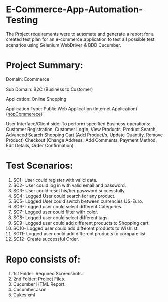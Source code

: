 # E-Commerce-App-Automation-Testing

The Project requirements were to automate and generate a report for a created test plan for an e-commerce application to test all possible test scenarios using Selenium WebDriver & BDD Cucumber.

# Project Summary:

Domain: Ecommerce

Sub Domain: B2C (Business to Customer)

Application: Online Shopping

Application Type: Public Web Application (Internet Application) ([nopCommerece](https://demo.nopcommerce.com/))

User Interface/Client side: To perform specified Business operations:
Customer Registration, Customer Login,
View Products, Product Search, Advanced Search
Shopping Cart (Add Product/s, Update Quantity, Remove Product)
Checkout (Change Address, Add Comments, Payment Method, Edit Details, Order Confirmation)

# Test Scenarios:
1) SC1- User could register with valid data.
2) SC2- User could log in with valid email and password.
3) SC3- User could reset his/her password successfully.
4) SC4- Logged User could search for any product.
5) SC5- Logged User could switch between currencies US-Euro.
6) SC6- Logged user could select different Categories.
7) SC7- Logged user could filter with color.
8) SC8- Logged user could select different tags.
9) SC9- Logged user could add different products to Shopping cart.
10) SC10- Logged user could add different products to Wishlist.
11) SC11- Logged user could add different products to compare list.
12) SC12- Create successful Order.

# Repo consists of:

1) 1st Folder: Required Screenshots.
2) 2nd Folder: Project Files.
3) Cucumber HTML Report.
4) Cucumber.Json
5) Cukes.xml
